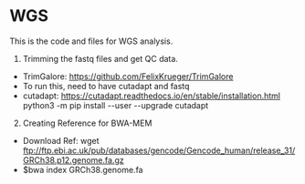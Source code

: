 # WGS
This is the code and files for WGS analysis.

1. Trimming the fastq files and get QC data.
  - TrimGalore: https://github.com/FelixKrueger/TrimGalore
  - To run this, need to have cutadapt and fastq
  - cutadapt: https://cutadapt.readthedocs.io/en/stable/installation.html python3 -m pip install --user --upgrade cutadapt

2. Creating Reference for BWA-MEM
  - Download Ref: wget ftp://ftp.ebi.ac.uk/pub/databases/gencode/Gencode_human/release_31/GRCh38.p12.genome.fa.gz
  - $bwa index GRCh38.genome.fa
